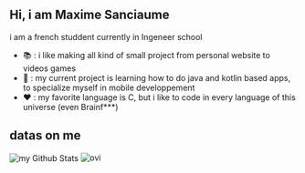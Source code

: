 ## Hi, i am Maxime Sanciaume

i am a french studdent currently in Ingeneer school

- 📚 : i like making all kind of small project from personal website to videos games
- 📗 : my current project is learning how to do java and kotlin based apps, to specialize myself in mobile developpement
- ❤️ : my favorite language is C, but i like to code in every language of this universe (even Brainf***)

## datas on me 

<img align="center" src="https://github-readme-stats.vercel.app/api?username=TheGeekMax&include_all_commits=true&count_private=true&show_icons=true&line_height=20&title_color=2B5BBD&icon_color=1124BB&text_color=A1A1A1&bg_color=0,000000,130F40" alt="my Github Stats"/>

<img src="https://github-readme-stats.vercel.app/api/top-langs?username=TheGeekMax&show_icons=true&locale=en&layout=compact&theme=chartreuse-dark" alt="ovi" />
